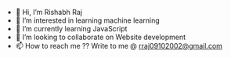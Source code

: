- 👋 Hi, I’m Rishabh Raj
- 👀 I’m interested in learning machine learning 
- 🌱 I’m currently learning JavaScript
- 💞️ I’m looking to collaborate on Website development
- 📫 How to reach me ?? Write to me @ rraj09102002@gmail.com

<!---
aerraj/aerraj is a ✨ special ✨ repository because its `README.md` (this file) appears on your GitHub profile.
You can click the Preview link to take a look at your changes.
--->
